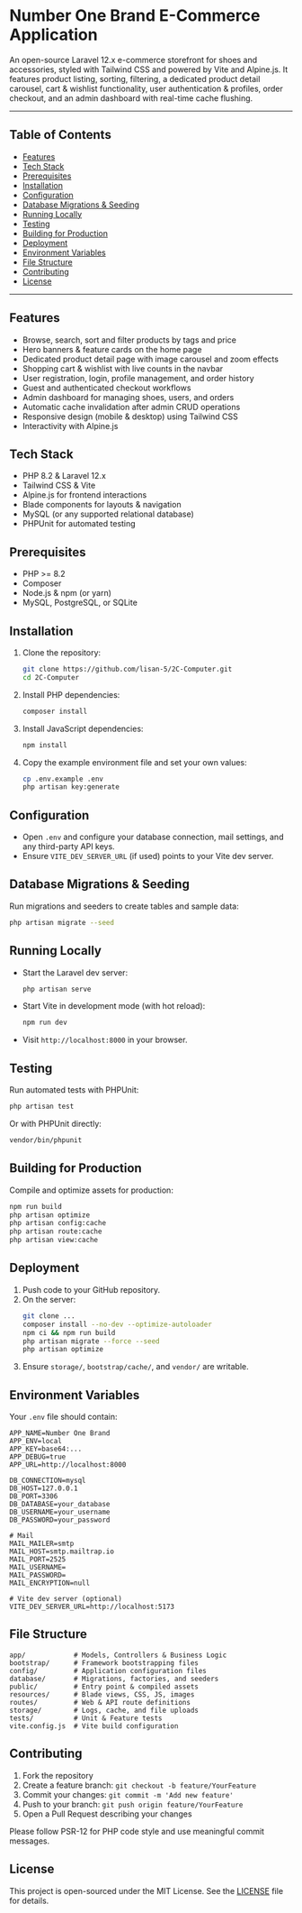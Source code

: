 # Number One Brand E-Commerce Application

An open-source Laravel 12.x e-commerce storefront for shoes and accessories, styled with Tailwind CSS and powered by Vite and Alpine.js. It features product listing, sorting, filtering, a dedicated product detail carousel, cart & wishlist functionality, user authentication & profiles, order checkout, and an admin dashboard with real-time cache flushing.

---

## Table of Contents

- [Features](#features)
- [Tech Stack](#tech-stack)
- [Prerequisites](#prerequisites)
- [Installation](#installation)
- [Configuration](#configuration)
- [Database Migrations & Seeding](#database-migrations--seeding)
- [Running Locally](#running-locally)
- [Testing](#testing)
- [Building for Production](#building-for-production)
- [Deployment](#deployment)
- [Environment Variables](#environment-variables)
- [File Structure](#file-structure)
- [Contributing](#contributing)
- [License](#license)

---

## Features

- Browse, search, sort and filter products by tags and price
- Hero banners & feature cards on the home page
- Dedicated product detail page with image carousel and zoom effects
- Shopping cart & wishlist with live counts in the navbar
- User registration, login, profile management, and order history
- Guest and authenticated checkout workflows
- Admin dashboard for managing shoes, users, and orders
- Automatic cache invalidation after admin CRUD operations
- Responsive design (mobile & desktop) using Tailwind CSS
- Interactivity with Alpine.js

## Tech Stack

- PHP 8.2 & Laravel 12.x
- Tailwind CSS & Vite
- Alpine.js for frontend interactions
- Blade components for layouts & navigation
- MySQL (or any supported relational database)
- PHPUnit for automated testing

## Prerequisites

- PHP >= 8.2
- Composer
- Node.js & npm (or yarn)
- MySQL, PostgreSQL, or SQLite

## Installation

1. Clone the repository:
    ```bash
    git clone https://github.com/lisan-5/2C-Computer.git
    cd 2C-Computer
    ```
2. Install PHP dependencies:
    ```bash
    composer install
    ```
3. Install JavaScript dependencies:
    ```bash
    npm install
    ```
4. Copy the example environment file and set your own values:
    ```bash
    cp .env.example .env
    php artisan key:generate
    ```

## Configuration

- Open `.env` and configure your database connection, mail settings, and any third-party API keys.
- Ensure `VITE_DEV_SERVER_URL` (if used) points to your Vite dev server.

## Database Migrations & Seeding

Run migrations and seeders to create tables and sample data:

```bash
php artisan migrate --seed
```

## Running Locally

- Start the Laravel dev server:
  ```bash
  php artisan serve
  ```
- Start Vite in development mode (with hot reload):
  ```bash
  npm run dev
  ```
- Visit `http://localhost:8000` in your browser.

## Testing

Run automated tests with PHPUnit:

```bash
php artisan test
```

Or with PHPUnit directly:

```bash
vendor/bin/phpunit
```

## Building for Production

Compile and optimize assets for production:

```bash
npm run build
php artisan optimize
php artisan config:cache
php artisan route:cache
php artisan view:cache
```

## Deployment

1. Push code to your GitHub repository.
2. On the server:
   ```bash
   git clone ...
   composer install --no-dev --optimize-autoloader
   npm ci && npm run build
   php artisan migrate --force --seed
   php artisan optimize
   ```
3. Ensure `storage/`, `bootstrap/cache/`, and `vendor/` are writable.

## Environment Variables

Your `.env` file should contain:

```env
APP_NAME=Number One Brand
APP_ENV=local
APP_KEY=base64:...
APP_DEBUG=true
APP_URL=http://localhost:8000

DB_CONNECTION=mysql
DB_HOST=127.0.0.1
DB_PORT=3306
DB_DATABASE=your_database
DB_USERNAME=your_username
DB_PASSWORD=your_password

# Mail
MAIL_MAILER=smtp
MAIL_HOST=smtp.mailtrap.io
MAIL_PORT=2525
MAIL_USERNAME=
MAIL_PASSWORD=
MAIL_ENCRYPTION=null

# Vite dev server (optional)
VITE_DEV_SERVER_URL=http://localhost:5173
```

## File Structure

```text
app/            # Models, Controllers & Business Logic
bootstrap/      # Framework bootstrapping files
config/         # Application configuration files
database/       # Migrations, factories, and seeders
public/         # Entry point & compiled assets
resources/      # Blade views, CSS, JS, images
routes/         # Web & API route definitions
storage/        # Logs, cache, and file uploads
tests/          # Unit & Feature tests
vite.config.js  # Vite build configuration
```

## Contributing

1. Fork the repository
2. Create a feature branch: `git checkout -b feature/YourFeature`
3. Commit your changes: `git commit -m 'Add new feature'`
4. Push to your branch: `git push origin feature/YourFeature`
5. Open a Pull Request describing your changes

Please follow PSR-12 for PHP code style and use meaningful commit messages.

## License

This project is open-sourced under the MIT License. See the [LICENSE](LICENSE) file for details.
